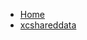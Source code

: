 <!-- docs/_sidebar.md -->
- [Home](/)
- [xcshareddata](devassistDocs/docs/Tutorials/SwiftUICombineMVVM/SwiftUICombineMVVM.xcodeproj/project.xcworkspace/xcshareddata/)